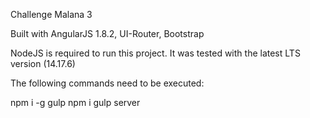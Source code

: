 Challenge Malana 3

Built with AngularJS 1.8.2, UI-Router, Bootstrap

NodeJS is required to run this project. It was tested with the latest LTS version (14.17.6)

The following commands need to be executed:

npm i -g gulp
npm i
gulp server

